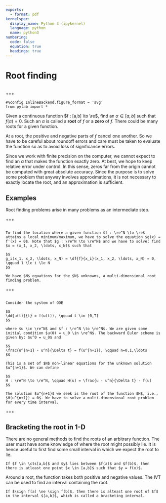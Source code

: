 ```yaml
---
exports:
  - format: pdf
kernelspec:
  display_name: Python 3 (ipykernel)
  language: python
  name: python3
numbering:
  code: false
  equation: true
  headings: true
---
```


# Root finding

```{include} math.md
```

+++

```{code-cell}
#%config InlineBackend.figure_format = 'svg'
from pylab import *
```

Given a continuous function $f : [a,b] \to \re$, find an $\alpha \in [a,b]$ such that $f(\alpha) = 0$. Such an $\alpha$ is called a **root** of $f$ or a **zero** of $f$. There could be many roots for a given function. 

At a root, the positive and negative parts of $f$ cancel one another. So we have to be careful about roundoff errors and care must be taken to evaluate the function so as to avoid loss of significance errors. 

Since we work with finite precision on the computer, we cannot expect to find an $\alpha$ that makes the function exactly zero. At best, we hope to keep relative error under control. In this sense, zeros far from the origin cannot be computed with great absolute accuracy. Since the purpose is to solve some problem that anyway involves approximations, it is not necessary to exactly locate the root, and an approximation is sufficient.

## Examples

Root finding problems arise in many problems as an intermediate step.

+++

````{prf:example} Minima of a function

To find the location where a given function $f : \re^N \to \re$ attains a local minimum/maximum, we have to solve the equation $g(x) = f'(x) = 0$. Note that $g : \re^N \to \re^N$ and we have to solve: find $x = (x_1, x_2, \ldots, x_N)$ such that

$$
g_i(x_1, x_2, \ldots, x_N) = \df{f}{x_i}(x_1, x_2, \ldots, x_N) = 0, \qquad 1 \le i \le N
$$

We have $N$ equations for the $N$ unknowns, a multi-dimensional root finding problem.

````

+++

````{prf:example} Solving ODE

Consider the system of ODE

$$
\dd{u(t)}{t} = f(u(t)), \qquad t \in [0,T]
$$

where $u \in \re^N$ and $f : \re^N \to \re^N$. We are given some initial condition $u(0) = u_0 \in \re^N$. The backward Euler scheme is given by: $u^0 = u_0$ and

$$
\frac{u^{n+1} - u^n}{\Delta t} = f(u^{n+1}), \qquad n=0,1,\ldots
$$

This is a set of $N$ non-linear equations for the unknown solution $u^{n+1}$. We can define

$$
H : \re^N \to \re^N, \qquad H(u) = \frac{u - u^n}{\Delta t} - f(u)
$$

The solution $u^{n+1}$ we seek is the root of the function $H$, i.e., $H(u^{n+1}) = 0$. We have to solve a multi-dimensional root problem for every time interval.

````

+++

## Bracketing the root in 1-D

There are no general methods to find the roots of an arbitrary function. The user must have some knowledge of where the root might possibly lie. It is hence useful to first find some small interval in which we expect the root to lie.

```{prf:theorem} Intermediate Value Theorem
If $f \in \cts[a,b]$ and $y$ lies between $f(a)$ and $f(b)$, then there is atleast one point $x \in [a,b]$ such that $y = f(x)$.
```

Around a root, the function takes both positive and negative values. The IVT can be used to find an interval containing the root.

```{prf:lemma} Bracketing interval
If $\sign f(a) \ne \sign f(b)$, then there is alteast one root of $f$ in the interval $[a,b]$, which is called a bracketing interval.
```

